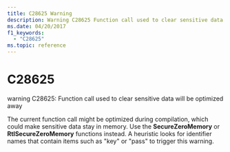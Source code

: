 ```yaml
---
title: C28625 Warning
description: Warning C28625 Function call used to clear sensitive data will be optimized away.
ms.date: 04/20/2017
f1_keywords: 
  - "C28625"
ms.topic: reference
---
```


# C28625


warning C28625: Function call used to clear sensitive data will be optimized away

The current function call might be optimized during compilation, which could make sensitive data stay in memory. Use the **SecureZeroMemory** or **RtlSecureZeroMemory** functions instead. A heuristic looks for identifier names that contain items such as "key" or "pass" to trigger this warning.

